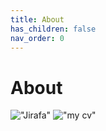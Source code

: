 ```yaml
---
title: About
has_children: false
nav_order: 0
---
```


# About

!["Jirafa"](https://upload.wikimedia.org/wikipedia/commons/thumb/0/02/Giraffe08_-_melbourne_zoo_edit.jpg/1200px-Giraffe08_-_melbourne_zoo_edit.jpg)
!["my cv"](https://github.com/jmquintana79/jmquintana79.github.io/blob/main/_imgs/cv.jpg)
